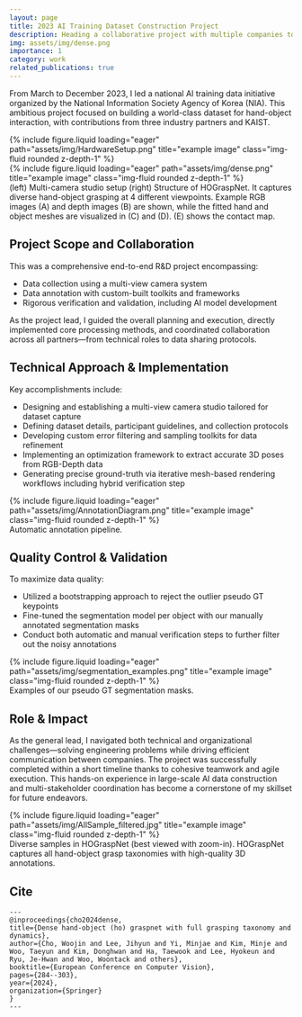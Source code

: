 ```yaml
---
layout: page
title: 2023 AI Training Dataset Construction Project
description: Heading a collaborative project with multiple companies to construct a comprehensive Hand-Object Interaction dataset.
img: assets/img/dense.png
importance: 1
category: work
related_publications: true
---
```


From March to December 2023, I led a national AI training data initiative organized by the National Information Society Agency of Korea (NIA). This ambitious project focused on building a world-class dataset for hand-object interaction, with contributions from three industry partners and KAIST.


<div class="row">
    <div class="col-sm mt-3 mt-md-0">
        {% include figure.liquid loading="eager" path="assets/img/HardwareSetup.png" title="example image" class="img-fluid rounded z-depth-1" %}
    </div>
    <div class="col-sm mt-3 mt-md-0">
        {% include figure.liquid loading="eager" path="assets/img/dense.png" title="example image" class="img-fluid rounded z-depth-1" %}
    </div>
</div>
<div class="caption">
    (left) Multi-camera studio setup (right) Structure of HOGraspNet. It captures diverse hand-object grasping at 4 different viewpoints. Example RGB images (A) and depth images (B) are shown, while the fitted hand and object meshes are visualized in (C) and (D). (E) shows the contact map.
</div>



## Project Scope and Collaboration

This was a comprehensive end-to-end R&D project encompassing:
- Data collection using a multi-view camera system
- Data annotation with custom-built toolkits and frameworks
- Rigorous verification and validation, including AI model development

As the project lead, I guided the overall planning and execution, directly implemented core processing methods, and coordinated collaboration across all partners—from technical roles to data sharing protocols.

## Technical Approach & Implementation

Key accomplishments include:
- Designing and establishing a multi-view camera studio tailored for dataset capture
- Defining dataset details, participant guidelines, and collection protocols
- Developing custom error filtering and sampling toolkits for data refinement
- Implementing an optimization framework to extract accurate 3D poses from RGB-Depth data
- Generating precise ground-truth via iterative mesh-based rendering workflows including hybrid verification step



<div class="row">
    <div class="col-sm mt-3 mt-md-0">
        {% include figure.liquid loading="eager" path="assets/img/AnnotationDiagram.png" title="example image" class="img-fluid rounded z-depth-1" %}
    </div>
</div>
<div class="caption">
    Automatic annotation pipeline.
</div>



## Quality Control & Validation

To maximize data quality:
- Utilized a bootstrapping approach to reject the outlier pseudo GT keypoints
- Fine-tuned the segmentation model per object with our manually annotated segmentation masks
- Conduct both automatic and manual verification steps to further filter out the noisy annotations


<div class="row">
    <div class="col-sm mt-3 mt-md-0">
        {% include figure.liquid loading="eager" path="assets/img/segmentation_examples.png" title="example image" class="img-fluid rounded z-depth-1" %}
    </div>
</div>
<div class="caption">
    Examples of our pseudo GT segmentation masks.
</div>


## Role & Impact
As the general lead, I navigated both technical and organizational challenges—solving engineering problems while driving efficient communication between companies.
The project was successfully completed within a short timeline thanks to cohesive teamwork and agile execution. This hands-on experience in large-scale AI data construction and multi-stakeholder coordination has become a cornerstone of my skillset for future endeavors.


<div class="row">
    <div class="col-sm mt-3 mt-md-0">
        {% include figure.liquid loading="eager" path="assets/img/AllSample_filtered.jpg" title="example image" class="img-fluid rounded z-depth-1" %}
    </div>
</div>
<div class="caption">
    Diverse samples in HOGraspNet (best viewed with zoom-in). HOGraspNet captures all hand-object grasp taxonomies with high-quality 3D annotations.
</div>

## Cite

    ---
    @inproceedings{cho2024dense,
    title={Dense hand-object (ho) graspnet with full grasping taxonomy and dynamics},
    author={Cho, Woojin and Lee, Jihyun and Yi, Minjae and Kim, Minje and Woo, Taeyun and Kim, Donghwan and Ha, Taewook and Lee, Hyokeun and Ryu, Je-Hwan and Woo, Woontack and others},
    booktitle={European Conference on Computer Vision},
    pages={284--303},
    year={2024},
    organization={Springer}
    }
    ---